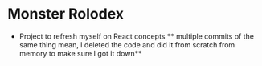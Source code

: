 # Monster Rolodex

- Project to refresh myself on React concepts
  ** multiple commits of the same thing mean, I deleted the code and did it from scratch from memory to make sure I got it down**
